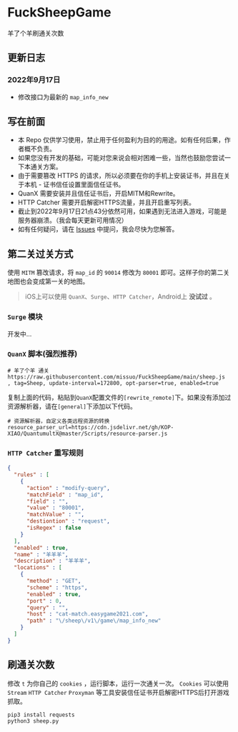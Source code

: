 <!--
 * @Author: Vincent Young
 * @Date: 2022-09-15 14:18:33
 * @LastEditors: Vincent Young
 * @LastEditTime: 2022-09-15 15:38:31
 * @FilePath: /FuckSheepGame/README.md
 * @Telegram: https://t.me/missuo
 * 
 * Copyright © 2022 by Vincent, All Rights Reserved. 
-->
# FuckSheepGame
羊了个羊刷通关次数

## 更新日志
### 2022年9月17日
- 修改接口为最新的 `map_info_new` 

## 写在前面
- 本 Repo 仅供学习使用，禁止用于任何盈利为目的的用途。如有任何后果，作者概不负责。
- 如果您没有开发的基础，可能对您来说会相对困难一些，当然也鼓励您尝试一下本通关方案。
- 由于需要篡改 HTTPS 的请求，所以必须要在你的手机上安装证书，并且在关于本机 - 证书信任设置里面信任证书。
- QuanX 需要安装并且信任证书后，开启MITM和Rewrite。
- HTTP Catcher 需要开启解密HTTPS流量，并且开启重写列表。
- 截止到2022年9月17日21点43分依然可用，如果遇到无法进入游戏，可能是服务器崩溃。（我会每天更新可用情况）
- 如有任何疑问，请在 [Issues](https://github.com/missuo/FuckSheepGame/issues/new) 中提问，我会尽快为您解答。

## 第二关过关方式
使用 `MITM` 篡改请求，将 `map_id` 的 `90014` 修改为 `80001` 即可。这样子你的第二关地图也会变成第一关的地图。
> iOS上可以使用 `QuanX`、`Surge`、`HTTP Catcher`，Android上 **没试过** 。

### `Surge` 模块

开发中...

### `QuanX` 脚本(**强烈推荐**)
```
# 羊了个羊 通关
https://raw.githubusercontent.com/missuo/FuckSheepGame/main/sheep.js
, tag=Sheep, update-interval=172800, opt-parser=true, enabled=true
```
复制上面的代码，粘贴到`QuanX`配置文件的`[rewrite_remote]`下。如果没有添加过资源解析器，请在`[general]`下添加以下代码。

```
# 资源解析器，自定义各类远程资源的转换
resource_parser_url=https://cdn.jsdelivr.net/gh/KOP-XIAO/QuantumultX@master/Scripts/resource-parser.js
```

### `HTTP Catcher` 重写规则
```json
{
  "rules" : [
    {
      "action" : "modify-query",
      "matchField" : "map_id",
      "field" : "",
      "value" : "80001",
      "matchValue" : "",
      "destiontion" : "request",
      "isRegex" : false
    }
  ],
  "enabled" : true,
  "name" : "羊羊羊",
  "description" : "羊羊羊",
  "locations" : [
    {
      "method" : "GET",
      "scheme" : "https",
      "enabled" : true,
      "port" : 0,
      "query" : "",
      "host" : "cat-match.easygame2021.com",
      "path" : "\/sheep\/v1\/game\/map_info_new"
    }
  ]
}
```


## 刷通关次数
修改 `t` 为你自己的 `cookies` ，运行脚本，运行一次通关一次。 `Cookies` 可以使用 `Stream` `HTTP Catcher` `Proxyman` 等工具安装信任证书开启解密HTTPS后打开游戏抓取。
```python
pip3 install requests
python3 sheep.py
```

